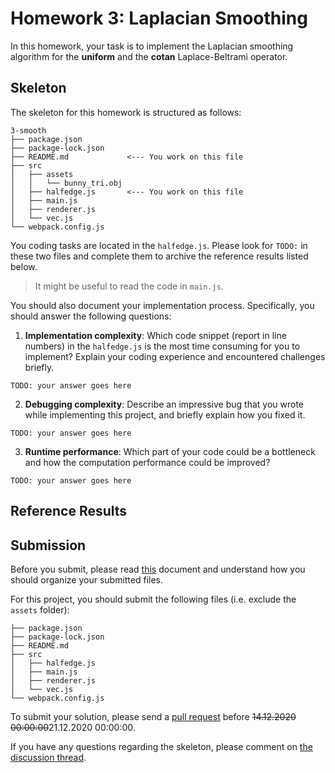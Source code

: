 # Homework 3: Laplacian Smoothing

In this homework, your task is to implement the Laplacian smoothing algorithm
for the **uniform** and the **cotan** Laplace-Beltrami operator.

## Skeleton

The skeleton for this homework is structured as follows:

```
3-smooth
├── package.json
├── package-lock.json
├── README.md             <--- You work on this file
├── src
│   ├── assets
│   │   └── bunny_tri.obj
│   ├── halfedge.js       <--- You work on this file
│   ├── main.js
│   ├── renderer.js
│   └── vec.js
└── webpack.config.js
```

You coding tasks are located in the `halfedge.js`.
Please look for `TODO:` in these two files and complete them to archive
the reference results listed below.

> It might be useful to read the code in `main.js`.

You should also document your implementation process. Specifically, you
should answer the following questions:

1. **Implementation complexity**: Which code snippet (report in line numbers) in the `halfedge.js` is the most time consuming for you to implement? Explain your coding experience and encountered challenges briefly.

```
TODO: your answer goes here
```

2. **Debugging complexity**: Describe an impressive bug that you wrote while implementing this project, and briefly explain how you fixed it.

```
TODO: your answer goes here
```

3. **Runtime performance**: Which part of your code could be a bottleneck and how the computation performance could be improved?

```
TODO: your answer goes here
```

## Reference Results


## Submission

Before you submit, please read [this](../README.md) document and understand
how you should organize your submitted files.

For this project, you should submit the following files (i.e. exclude the `assets` folder):

```
├── package.json
├── package-lock.json
├── README.md
├── src
│   ├── halfedge.js
│   ├── main.js
│   ├── renderer.js
│   └── vec.js
└── webpack.config.js
```

To submit your solution, please send a [pull request](https://github.com/mimuc/gp-ws2021/pulls) before ~~14.12.2020 00:00:00~~21.12.2020 00:00:00.

If you have any questions regarding the skeleton, please comment on [the discussion thread](https://github.com/mimuc/gp-ws2021/discussions/3).